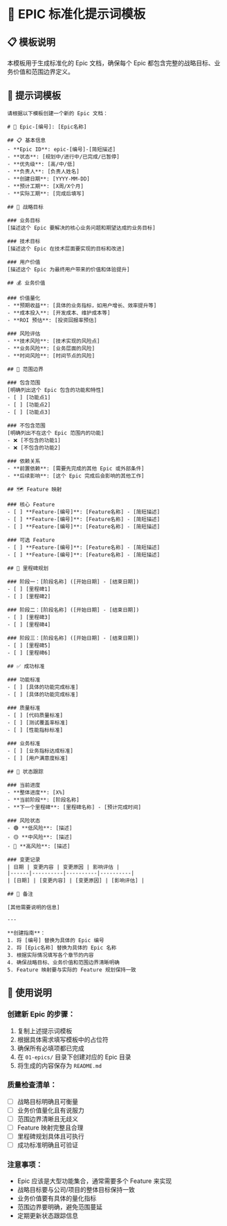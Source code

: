 # 🚀 EPIC 标准化提示词模板

## 📋 模板说明

本模板用于生成标准化的 Epic 文档，确保每个 Epic 都包含完整的战略目标、业务价值和范围边界定义。

## 🎯 提示词模板

```
请根据以下模板创建一个新的 Epic 文档：

# 🚀 Epic-[编号]: [Epic名称]

## 📋 基本信息
- **Epic ID**: epic-[编号]-[简短描述]
- **状态**: [规划中/进行中/已完成/已暂停]
- **优先级**: [高/中/低]
- **负责人**: [负责人姓名]
- **创建日期**: [YYYY-MM-DD]
- **预计工期**: [X周/X个月]
- **实际工期**: [完成后填写]

## 🎯 战略目标

### 业务目标
[描述这个 Epic 要解决的核心业务问题和期望达成的业务目标]

### 技术目标
[描述这个 Epic 在技术层面要实现的目标和改进]

### 用户价值
[描述这个 Epic 为最终用户带来的价值和体验提升]

## 💰 业务价值

### 价值量化
- **预期收益**: [具体的业务指标，如用户增长、效率提升等]
- **成本投入**: [开发成本、维护成本等]
- **ROI 预估**: [投资回报率预估]

### 风险评估
- **技术风险**: [技术实现的风险点]
- **业务风险**: [业务层面的风险]
- **时间风险**: [时间节点的风险]

## 🎯 范围边界

### 包含范围
[明确列出这个 Epic 包含的功能和特性]
- [ ] [功能点1]
- [ ] [功能点2]
- [ ] [功能点3]

### 不包含范围
[明确列出不在这个 Epic 范围内的功能]
- ❌ [不包含的功能1]
- ❌ [不包含的功能2]

### 依赖关系
- **前置依赖**: [需要先完成的其他 Epic 或外部条件]
- **后续影响**: [这个 Epic 完成后会影响的其他工作]

## 🗺️ Feature 映射

### 核心 Feature
- [ ] **Feature-[编号]**: [Feature名称] - [简短描述]
- [ ] **Feature-[编号]**: [Feature名称] - [简短描述]
- [ ] **Feature-[编号]**: [Feature名称] - [简短描述]

### 可选 Feature
- [ ] **Feature-[编号]**: [Feature名称] - [简短描述]
- [ ] **Feature-[编号]**: [Feature名称] - [简短描述]

## 📅 里程碑规划

### 阶段一：[阶段名称] ([开始日期] - [结束日期])
- [ ] [里程碑1]
- [ ] [里程碑2]

### 阶段二：[阶段名称] ([开始日期] - [结束日期])
- [ ] [里程碑3]
- [ ] [里程碑4]

### 阶段三：[阶段名称] ([开始日期] - [结束日期])
- [ ] [里程碑5]
- [ ] [里程碑6]

## ✅ 成功标准

### 功能标准
- [ ] [具体的功能完成标准]
- [ ] [具体的功能完成标准]

### 质量标准
- [ ] [代码质量标准]
- [ ] [测试覆盖率标准]
- [ ] [性能指标标准]

### 业务标准
- [ ] [业务指标达成标准]
- [ ] [用户满意度标准]

## 🔄 状态跟踪

### 当前进度
- **整体进度**: [X%]
- **当前阶段**: [阶段名称]
- **下一个里程碑**: [里程碑名称] - [预计完成时间]

### 风险状态
- 🟢 **低风险**: [描述]
- 🟡 **中风险**: [描述]
- 🔴 **高风险**: [描述]

### 变更记录
| 日期 | 变更内容 | 变更原因 | 影响评估 |
|------|----------|----------|----------|
| [日期] | [变更内容] | [变更原因] | [影响评估] |

## 📝 备注

[其他需要说明的信息]

---

**创建指南**：
1. 将 [编号] 替换为具体的 Epic 编号
2. 将 [Epic名称] 替换为具体的 Epic 名称
3. 根据实际情况填写各个章节的内容
4. 确保战略目标、业务价值和范围边界清晰明确
5. Feature 映射要与实际的 Feature 规划保持一致
```

## 🔧 使用说明

### 创建新 Epic 的步骤：
1. 复制上述提示词模板
2. 根据具体需求填写模板中的占位符
3. 确保所有必填项都已完成
4. 在 `01-epics/` 目录下创建对应的 Epic 目录
5. 将生成的内容保存为 `README.md`

### 质量检查清单：
- [ ] 战略目标明确且可衡量
- [ ] 业务价值量化且有说服力
- [ ] 范围边界清晰且无歧义
- [ ] Feature 映射完整且合理
- [ ] 里程碑规划具体且可执行
- [ ] 成功标准明确且可验证

### 注意事项：
- Epic 应该是大型功能集合，通常需要多个 Feature 来实现
- 战略目标要与公司/项目的整体目标保持一致
- 业务价值要有具体的量化指标
- 范围边界要明确，避免范围蔓延
- 定期更新状态跟踪信息